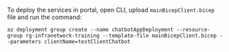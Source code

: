 To deploy the services in portal, open CLI, upload `mainBicepClient.bicep` file and run the command:
```{azurecli}
az deployment group create --name chatbotAppDeployment --resource-group rg-infranetwork-training --template-file mainBicepClient.bicep --parameters clientName=testClientChatbot
```
